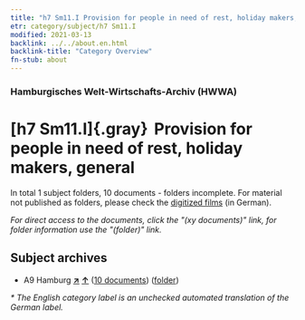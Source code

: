 ```yaml
---
title: "h7 Sm11.I Provision for people in need of rest, holiday makers, general"
etr: category/subject/h7 Sm11.I
modified: 2021-03-13
backlink: ../../about.en.html
backlink-title: "Category Overview"
fn-stub: about
---
```


### Hamburgisches Welt-Wirtschafts-Archiv (HWWA)
# [h7 Sm11.I]{.gray}&#8201; Provision for people in need of rest, holiday makers, general&#160; 





In total 1 subject folders, 10 documents - folders incomplete.
For material not published as folders, please check the [digitized films](/film/h1_sh) (in German).

_For direct access to the documents, click the "(xy documents)" link, for folder information use the "(folder)" link._

## Subject archives


- A9 Hamburg [**&nearr;**](../../../geo/i/140905/about.en.html "Hamburg (all folders)") [**&uarr;**](../../../geo/about.en.html#A9 "Country category system") (<a href="https://pm20.zbw.eu/dfgview/sh/140905,144690" title="about: Hamburg : Provision for people in need of rest, holiday makers, general" target="_blank">10 documents</a>) ([folder](http://purl.org/pressemappe20/folder/sh/140905,144690))


_* The English category label is an unchecked automated translation of the German label._

